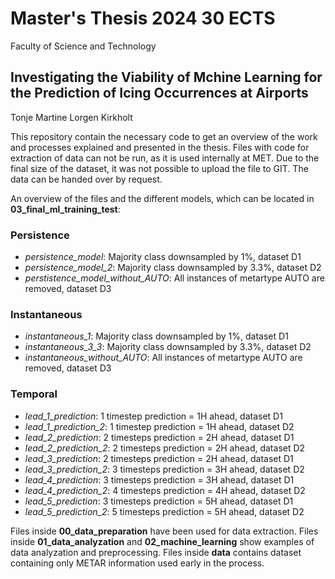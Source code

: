# Master's Thesis 2024  30 ECTS
Faculty of Science and Technology

## Investigating the Viability of Mchine Learning for the Prediction of Icing Occurrences at Airports
Tonje Martine Lorgen Kirkholt



This repository contain the necessary code to get an overview of the work and processes explained and presented in the thesis. 
Files with code for extraction of data can not be run, as it is used internally at MET.
Due to the final size of the dataset, it was not possible to upload the file to GIT. The data can be handed over by request.

An overview of the files and the different models, which can be located in **03_final_ml_training_test**:

### Persistence
- *persistence_model*: Majority class downsampled by 1%, dataset D1
- *persistence_model_2*: Majority class downsampled by 3.3%, dataset D2
- *perstistence_model_without_AUTO*: All instances of metartype AUTO are removed, dataset D3


### Instantaneous
- *instantaneous_1*: Majority class downsampled by 1%, dataset D1
- *instantaneous_3_3*: Majority class downsampled by 3.3%, dataset D2
- *instantaneous_without_AUTO*: All instances of metartype AUTO are removed, dataset D3


### Temporal
- *lead_1_prediction*: 1 timestep prediction = 1H ahead, dataset D1
- *lead_1_prediction_2*: 1 timestep prediction = 1H ahead, dataset D2
- *lead_2_prediction*: 2 timesteps prediction = 2H ahead, dataset D1
- *lead_2_prediction_2*: 2 timesteps prediction = 2H ahead, dataset D2
- *lead_3_prediction*: 2 timesteps prediction = 2H ahead, dataset D1
- *lead_3_prediction_2*: 3 timesteps prediction = 3H ahead, dataset D2
- *lead_4_prediction*: 3 timesteps prediction = 3H ahead, dataset D1
- *lead_4_prediction_2*: 4 timesteps prediction = 4H ahead, dataset D2
- *lead_5_prediction*: 3 timesteps prediction = 5H ahead, dataset D1
- *lead_5_prediction_2*: 5 timesteps prediction = 5H ahead, dataset D2

Files inside **00_data_preparation** have been used for data extraction. 
Files inside **01_data_analyzation** and **02_machine_learning** show examples of data analyzation and preprocessing.
Files inside **data** contains dataset containing only METAR information used early in the process. 
